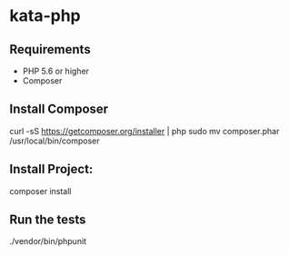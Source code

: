 # kata-php
## Requirements
* PHP 5.6 or higher
* Composer

## Install Composer
curl -sS https://getcomposer.org/installer | php
sudo mv composer.phar /usr/local/bin/composer

## Install Project:
composer install

## Run the tests
./vendor/bin/phpunit
